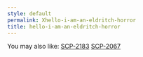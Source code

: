 ```yaml
---
style: default
permalink: Xhello-i-am-an-eldritch-horror
title: hello-i-am-an-eldritch-horror
---
```

You may also like:
[SCP-2183](http://scp-wiki.net/scp-2183)
[SCP-2067](http://scp-wiki.net/scp-2067)
